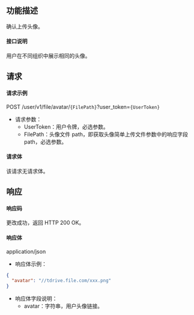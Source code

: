 ## 功能描述

确认上传头像。

#### 接口说明

用户在不同组织中展示相同的头像。

## 请求

#### 请求示例

POST /user/v1/file/avatar/`{FilePath}`?user_token=`{UserToken}`

- 请求参数：
  - UserToken：用户令牌，必选参数。
  - FilePath：头像文件 path，即获取头像简单上传文件参数中的响应字段 path，必选参数。

#### 请求体

该请求无请求体。

## 响应

#### 响应码

更改成功，返回 HTTP 200 OK。

#### 响应体

application/json

- 响应体示例：

```json
{
  "avatar": "//tdrive.file.com/xxx.png"
}
```

- 响应体字段说明：
  - avatar：字符串，用户头像链接。
